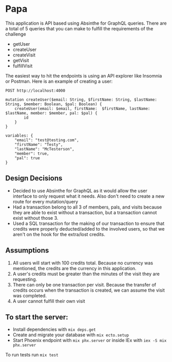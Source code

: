 # Papa
This application is API based using Absinthe for GraphQL queries.
There are a total of 5 queries that you can make to fulfill the requirements of the challenge
  * getUser
  * createUser
  * createVisit
  * getVisit
  * fulfillVisit

The easiest way to hit the endpoints is using an API explorer like Insomnia or Postman.
Here is an example of creating a user:

```
POST http://localhost:4000

mutation createUser($email: String, $firstName: String, $lastName: String, $member: Boolean, $pal: Boolean) {
	createUser(email: $email, firstName:  $firstName, lastName: $lastName, member: $member, pal: $pal) {
		id
	}
}

variables: {
	"email": "test@testing.com",
	"firstName": "Testy",
	"lastName": "McTesterson",
	"member": true,
	"pal": true
}
```

## Design Decisions

* Decided to use Absinthe for GraphQL as it would allow the user interface to only request what it needs. Also don't need to create a new route for every mutation/query
* Had a transaction belong to all 3 of members, pals, and visits because they are able to exist without a transaction, but a transaction cannot exist without those 3.
* Used a SQL transaction for the making of our transaction to ensure that credits were properly deducted/added to the involved users, so that we aren't on the hook for the extra/lost credits.

## Assumptions

1. All users will start with 100 credits total. Because no currency was mentioned, the credits are the currency in this application.
2. A user's credits must be greater than the minutes of the visit they are requesting.
3. There can only be one transaction per visit. Because the transfer of credits occurs when the transaction is created, we can assume the visit was completed.
4. A user cannot fulfill their own visit


## To start the server:

  * Install dependencies with `mix deps.get`
  * Create and migrate your database with `mix ecto.setup`
  * Start Phoenix endpoint with `mix phx.server` or inside IEx with `iex -S mix phx.server`

To run tests run `mix test`
